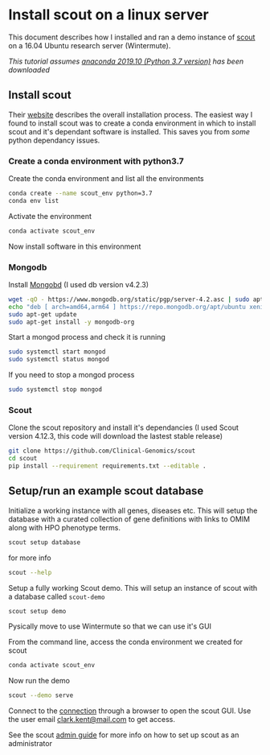 # Install scout on a linux server

This document describes how I installed and ran a demo instance of [scout](http://www.clinicalgenomics.se/scout/) on a 16.04 Ubuntu research server (Wintermute).

*This tutorial assumes [anaconda 2019.10 (Python 3.7 version)](https://repo.anaconda.com/archive/Anaconda3-2019.10-Linux-x86_64.sh) has been downloaded*

## Install scout

Their [website](http://www.clinicalgenomics.se/scout/install/) describes the overall installation process. The easiest way I found to install scout was to create a conda environment in which to install scout and it's dependant software is installed. This saves you from *some* python dependancy issues.

### Create a conda environment with python3.7

Create the conda environment and list all the environments

```bash
conda create --name scout_env python=3.7
conda env list
```

Activate the environment

```bash
conda activate scout_env
```

Now install software in this environment

### Mongodb

Install [Mongobd](https://docs.mongodb.com/manual/tutorial/install-mongodb-on-ubuntu/) (I used db version v4.2.3)

```bash
wget -qO - https://www.mongodb.org/static/pgp/server-4.2.asc | sudo apt-key add -
echo "deb [ arch=amd64,arm64 ] https://repo.mongodb.org/apt/ubuntu xenial/mongodb-org/4.2 multiverse" | sudo tee /etc/apt/sources.list.d/mongodb-org-4.2.list
sudo apt-get update
sudo apt-get install -y mongodb-org
```

Start a mongod process and check it is running

```bash
sudo systemctl start mongod
sudo systemctl status mongod
```

If you need to stop a mongod process

```bash
sudo systemctl stop mongod
```

### Scout

Clone the scout repository and install it's dependancies (I used Scout version 4.12.3, this code will download the lastest stable release)

```bash
git clone https://github.com/Clinical-Genomics/scout
cd scout
pip install --requirement requirements.txt --editable .
```

## Setup/run an example scout database

Initialize a working instance with all genes, diseases etc. This will setup the database with a curated collection of gene definitions with links to OMIM along with HPO phenotype terms.

```bash
scout setup database
```

for more info

```bash
scout --help
```

Setup a fully working Scout demo. This will setup an instance of scout with a database called `scout-demo`

```bash
scout setup demo
```

Pysically move to use Wintermute so that we can use it's GUI

From the command line, access the conda environment we created for scout

```bash
conda activate scout_env
```

Now run the demo

```bash
scout --demo serve
```

Connect to the [connection](http://localhost:5000/) through a browser to open the scout GUI. Use the user email clark.kent@mail.com to get access.

See the scout [admin guide](http://www.clinicalgenomics.se/scout/admin-guide/) for more info on how to set up scout as an administrator